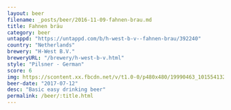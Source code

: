 ```yaml
---
layout: beer
filename: _posts/beer/2016-11-09-fahnen-brau.md
title: Fahnen bräu
category: beer
untappd: "https://untappd.com/b/h-west-b-v--fahnen-brau/392240"
country: "Netherlands"
brewery: "H-West B.V."
breweryURL: "/brewery/h-west-b-v.html"
style: "Pilsner - German"
score: 6
img: https://scontent.xx.fbcdn.net/v/t1.0-0/p480x480/19990463_10155413267223745_1434974600180980493_n.jpg?oh=60ae4b57276def72326b392b04f911c0&oe=5AB4619E
beer-date: "2017-07-12"
desc: "Basic easy drinking beer"
permalink: /beer/:title.html
---
```

